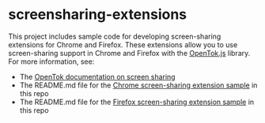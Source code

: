 screensharing-extensions
========================

This project includes sample code for developing screen-sharing extensions for Chrome and Firefox.
These extensions allow you to use screen-sharing support in Chrome and Firefox with the [OpenTok.js][1]
library. For more information, see:

* The [OpenTok documentation on screen sharing][2]
* The README.md file for the [Chrome screen-sharing extension sample][3] in this repo
* The README.md file for the [Firefox screen-sharing extension sample][4] in this repo

[1]: https://tokbox.com/opentok
[2]: https://tokbox.com/opentok/tutorials/screen-sharing/js/
[3]: chrome/ScreenSharing/README.md
[4]: firefox/README.md
